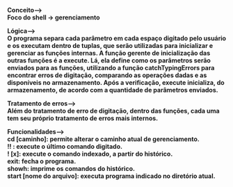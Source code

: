 <b>Conceito--><b/><br>
Foco do shell -> gerenciamento

<b>Lógica--><b/><br>
 O programa separa cada parâmetro em cada espaço digitado pelo usuário e os executam dentro de tuplas, que serão utilizadas para inicializar e gerenciar as funções internas.
 A função gerente de inicialização das outras funções é a execute. Lá, ela define como os parâmetros serão enviados para as funções, utilizando a função catchTypingErrors para encontrar erros de digitação, comparando as operações dadas e as disponíveis no armazenamento. Após a verificação, execute inicializa, do armazenamento, de acordo com a quantidade de parâmetros enviados.

<b>Tratamento de erros--><b/><br>
 Além do tratamento de erro de digitação, dentro das funções, cada uma tem seu próprio tratamento de erros mais internos.<br>

<b>Funcionalidades--><b/><br>
cd [caminho]: permite alterar o caminho atual de gerenciamento.<br>
!! : execute o último comando digitado.<br>
! [x]: execute o comando indexado, a partir do histórico.<br>
exit: fecha o programa.<br>
showh: imprime os comandos do histórico.<br>
start [nome do arquivo]: executa programa indicado no diretório atual.<br>
